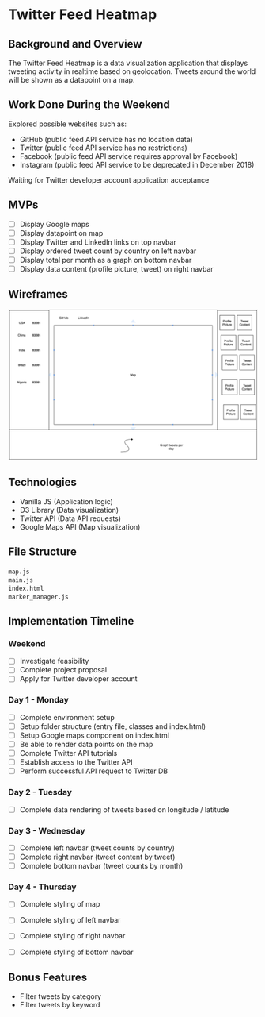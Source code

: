 # Twitter Feed Heatmap

## Background and Overview
The Twitter Feed Heatmap is a data visualization application that displays tweeting activity in realtime based on geolocation. Tweets around the world will be shown as a datapoint on a map.


## Work Done During the Weekend
Explored possible websites such as:
* GitHub (public feed API service has no location data)
* Twitter (public feed API service has no restrictions)
* Facebook (public feed API service requires approval by Facebook)
* Instagram (public feed API service to be deprecated in December 2018)

Waiting for Twitter developer account application acceptance


## MVPs
- [ ] Display Google maps
- [ ] Display datapoint on map
- [ ] Display Twitter and LinkedIn links on top navbar
- [ ] Display ordered tweet count by country on left navbar
- [ ] Display total per month as a graph on bottom navbar
- [ ] Display data content (profile picture, tweet) on right navbar

## Wireframes
![Wireframe](./wiki/wireframe.png)


## Technologies
* Vanilla JS (Application logic)
* D3 Library (Data visualization)
* Twitter API (Data API requests)
* Google Maps API (Map visualization)


## File Structure
`map.js`  
`main.js`  
`index.html`  
`marker_manager.js`


## Implementation Timeline
### Weekend
- [ ] Investigate feasibility
- [ ] Complete project proposal
- [ ] Apply for Twitter developer account

### Day 1 - Monday
- [ ] Complete environment setup
- [ ] Setup folder structure (entry file, classes and index.html)
- [ ] Setup Google maps component on index.html
- [ ] Be able to render data points on the map
- [ ] Complete Twitter API tutorials
- [ ] Establish access to the Twitter API  
- [ ] Perform successful API request to Twitter DB

### Day 2 - Tuesday
- [ ] Complete data rendering of tweets based on longitude / latitude

### Day 3 - Wednesday
- [ ] Complete left navbar (tweet counts by country)
- [ ] Complete right navbar (tweet content by tweet)
- [ ] Complete bottom navbar (tweet counts by month)

### Day 4 - Thursday
- [ ] Complete styling of map
- [ ] Complete styling of left navbar
- [ ] Complete styling of right navbar
- [ ] Complete styling of bottom navbar


## Bonus Features
* Filter tweets by category
* Filter tweets by keyword